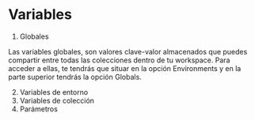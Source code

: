 # Variables

1. Globales

Las variables globales, son valores clave-valor almacenados que puedes compartir entre todas las colecciones dentro de tu workspace. Para acceder a ellas, te tendrás que situar en la opción Environments y en la parte superior tendrás la opción Globals. 

2. Variables de entorno
3. Variables de colección
4. Parámetros